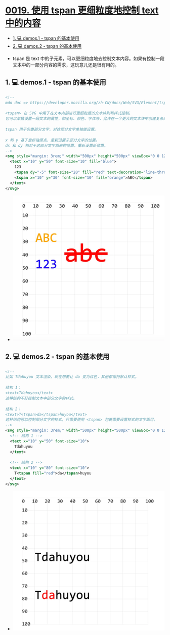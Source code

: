 # [0019. 使用 tspan 更细粒度地控制 text 中的内容](https://github.com/Tdahuyou/svg/tree/main/0019.%20%E4%BD%BF%E7%94%A8%20tspan%20%E6%9B%B4%E7%BB%86%E7%B2%92%E5%BA%A6%E5%9C%B0%E6%8E%A7%E5%88%B6%20text%20%E4%B8%AD%E7%9A%84%E5%86%85%E5%AE%B9)

<!-- region:toc -->
- [1. 💻 demos.1 - tspan 的基本使用](#1--demos1---tspan-的基本使用)
- [2. 💻 demos.2 - tspan 的基本使用](#2--demos2---tspan-的基本使用)
<!-- endregion:toc -->
- tspan 是 text 中的子元素，可以更细粒度地去控制文本内容。如果有控制一段文本中的一部分内容的需求，这玩意儿还是很有用的。

## 1. 💻 demos.1 - tspan 的基本使用

```xml
<!--
mdn doc => https://developer.mozilla.org/zh-CN/docs/Web/SVG/Element/tspan

<tspan> 在 SVG 中用于在文本内部进行更细粒度的文本排列和样式控制。
它可以单独设置一段文本的属性，如坐标、颜色、字体等，允许在一个更大的文本块中创建复杂的文本布局。

tspan 用于包裹部分文字，对这部分文字单独做设置。

x 和 y 基于坐标轴原点，重新设置子部分文字的位置。
dx 和 dy 相对于这部分文字原来的位置，重新设置新位置。
-->
<svg style="margin: 3rem;" width="500px" height="500px" viewBox="0 0 120 120" xmlns="http://www.w3.org/2000/svg">
  <text x="10" y="50" font-size="10" fill="blue">
    123
    <tspan dy="-5" font-size="20" fill="red" text-decoration="line-through">abc</tspan>
    <tspan x="10" y="30" font-size="10" fill="orange">ABC</tspan>
  </text>
</svg>
```

- ![](assets/2024-12-09-17-48-26.png)

## 2. 💻 demos.2 - tspan 的基本使用

```xml
<!--
比如 Tdahuyou 文本渲染，现在想要让 da 变为红色，其他都保持默认样式。

结构 1：
<text>Tdahuyou</text>
这种结构不好控制文本中部分文字的样式。

结构 2：
<text>T<tspan>da</tspan>huyou</text>
这种结构可以控制部分文字的样式，只需要使用 <tspan> 包裹需要设置样式的文字即可。
-->
<svg style="margin: 3rem;" width="500px" height="500px" viewBox="0 0 120 120" xmlns="http://www.w3.org/2000/svg">
  <!-- 结构 1 -->
  <text x="10" y="50" font-size="10">
    Tdahuyou
  </text>

  <!-- 结构 2 -->
  <text x="10" y="80" font-size="10">
    T<tspan fill="red">da</tspan>huyou
  </text>
</svg>
```

- ![](assets/2024-12-09-17-48-34.png)